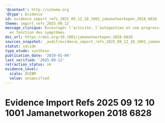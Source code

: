 ```yaml
---
'@context': http://schema.org
'@type': Evidence
id: evidence_import_refs_2025_09_12_10_1001_jamanetworkopen_2018_6828
theme: import_refs_2025_09_12
message_clinique: Encourager l’activité, l’autogestion et une progression graduée
  en fonction des symptômes.
doi_url: https://doi.org/10.1001/jamanetworkopen.2018.6828
sources_snapshot: _audit/evidence_import_refs_2025_09_12_10_1001_jamanetworkopen_2018_6828.json
statut: valide
type_etude: synthese
publication_date: '2019-01-04'
last_verified: '2025-09-12'
retraction_status: ok
evidence_level:
  scale: OCEBM
  value: unspecified
---
```

# Evidence Import Refs 2025 09 12 10 1001 Jamanetworkopen 2018 6828

